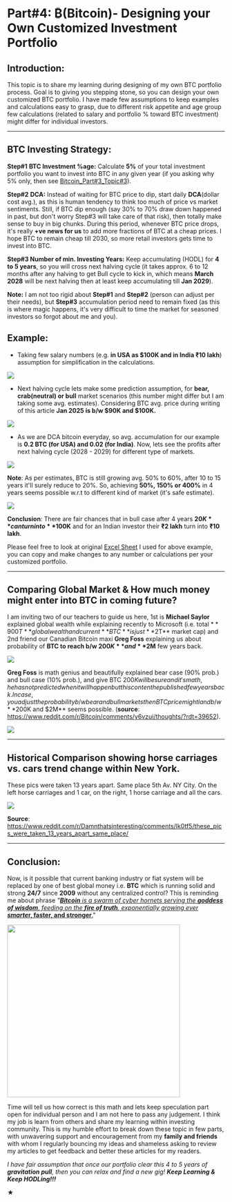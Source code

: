 # Part#4: ₿(Bitcoin)- Designing your Own Customized Investment Portfolio

## Introduction:
This topic is to share my learning during designing of my own BTC portfolio process. Goal is to giving you stepping stone, so you can design your own customized BTC portfolio. I have made few assumptions to keep examples and calculations easy to grasp, due to different risk appetite and age group few calculations (related to salary and portfolio % toward BTC investment) might differ for individual investors.

* * * * *

BTC Investing **Strategy:**
---------------------------

**Step#1** **BTC Investment %age:** Calculate **5%** of your total investment portfolio you want to invest into BTC in any given year (if you asking why 5% only, then see [Bitcoin_Part#3_Topic#3](https://vinaybaatcheet.wordpress.com/2025/01/03/part-3-bitcoin/)).

**Step#2** **DCA:** Instead of waiting for BTC price to dip, start daily **DCA**(dollar cost avg.), as this is human tendency to think too much of price vs market sentiments. Still, if BTC dip enough (say 30% to 70% draw down happened in past, but don't worry Step#3 will take care of that risk), then totally make sense to buy in big chunks. During this period, whenever BTC price drops, it's really **+ve news for us** to add more fractions of BTC at a cheap prices. I hope BTC to remain cheap till 2030, so more retail investors gets time to invest into BTC.

**Step#3 Number of min. Investing Years:** Keep accumulating (HODL) for **4 to 5 years**, so you will cross next halving cycle (it takes approx. 6 to 12 months after any halving to get Bull cycle to kick in, which means **March 2028** will be next halving then at least keep accumulating till **Jan 2029**).

**Note:** I am not too rigid about **Step#1** and **Step#2** (person can adjust per their needs), but **Step#3** accumulation period need to remain fixed (as this is where magic happens, it's very difficult to time the market for seasoned investors so forgot about me and you).

**Example:**
------------

-   Taking few salary numbers (e.g. **in USA as $100K and in India ₹10 lakh**) assumption for simplification in the calculations.

![](https://vinaybaatcheet.wordpress.com/wp-content/uploads/2025/01/screenshot-2025-01-12-at-11.13.24e280afpm.png?w=712)

-   Next halving cycle lets make some prediction assumption, for **bear, crab(neutral) or bull** market scenarios (this number might differ but I am taking some avg. estimates). Considering BTC avg. price during writing of this article **Jan 2025 is b/w $90K and $100K.**

![](https://vinaybaatcheet.wordpress.com/wp-content/uploads/2025/01/screenshot-2025-01-12-at-11.23.28e280afpm.png?w=706)

-   As we are DCA bitcoin everyday, so avg. accumulation for our example is **0.2 BTC (for USA) and 0.02 (for India)**. Now, lets see the profits after next halving cycle (2028 - 2029) for different type of markets.

![](https://vinaybaatcheet.wordpress.com/wp-content/uploads/2025/01/screenshot-2025-01-12-at-11.26.54e280afpm.png?w=826)

**Note**: As per estimates, BTC is still growing avg. 50% to 60%, after 10 to 15 years it'll surely reduce to 20%. So, achieving **50%, 150% or 400%** in 4 years seems possible w.r.t to different kind of market (it's safe estimate).

![](https://vinaybaatcheet.wordpress.com/wp-content/uploads/2025/01/screenshot-2025-01-12-at-11.41.35e280afpm.png?w=1024)

**Conclusion**: There are fair chances that in bull case after 4 years **$20K** can turn into **$100K** and for an Indian investor their **₹2 lakh** turn into **₹10 lakh**.

Please feel free to look at original [Excel Sheet](https://docs.google.com/spreadsheets/d/15CVooI68gb2pkhi9sLaZW7SmJjocTeD-VEgMc-HuZ8g/edit?usp=sharing) I used for above example, you can copy and make changes to any number or calculations per your customized portfolio.

* * * * *

**Comparing Global Market & How much money might enter into BTC in coming future?**
-----------------------------------------------------------------------------------

I am inviting two of our teachers to guide us here, 1st is **Michael Saylor** explained global wealth while explaining recently to Microsoft (i.e. total $**900 T** global wealth and current **BTC** is just **$2T** market cap) and 2nd friend our Canadian Bitcoin maxi **Greg Foss** explaining us about probability of **BTC to reach b/w $200K** and **$2M** few years back.

![](https://vinaybaatcheet.wordpress.com/wp-content/uploads/2025/01/screenshot-2025-01-13-at-12.07.13e280afam.png?w=1024)

**Greg Foss** is math genius and beautifully explained bear case (90% prob.) and bull case (10% prob.), and give BTC $200K will be sure and it's math, he has not predicted when it will happen but this content he published few years back. Incase, you adjust the probability b/w bear and bull markets then BTC price might land b/w **$200K and $2M** seems possible. (**source**: <https://www.reddit.com/r/Bitcoin/comments/y6vzui/thoughts/?rdt=39652>).

![](https://vinaybaatcheet.wordpress.com/wp-content/uploads/2025/01/screenshot-2025-01-12-at-11.58.51e280afpm.png?w=922)

* * * * *

**Historical Comparison showing horse carriages vs. cars trend change within New York.**
----------------------------------------------------------------------------------------

These pics were taken 13 years apart. Same place 5th Av. NY City. On the left horse carriages and 1 car, on the right, 1 horse carriage and all the cars.

![](https://vinaybaatcheet.wordpress.com/wp-content/uploads/2025/01/screenshot-2025-01-13-at-12.27.40e280afam.png?w=1024)

**Source**: <https://www.reddit.com/r/Damnthatsinteresting/comments/lk0tf5/these_pics_were_taken_13_years_apart_same_place/>

* * * * *

**Conclusion:**
---------------

Now, is it possible that current banking industry or fiat system will be replaced by one of best global money i.e. **BTC** which is running solid and strong **24/7** since **2009** without any centralized control? This is reminding me about phrase *"[**Bitcoin** is a swarm of cyber hornets serving the **goddess of wisdom**, feeding on the **fire of truth**, exponentially growing ever](https://vinaybaatcheet.wordpress.com/2024/10/16/bitcoin-as-cyber-hornet-m-saylor/) **[smarte](https://vinaybaatcheet.wordpress.com/2024/10/16/bitcoin-as-cyber-hornet-m-saylor/)***[**r, faster, and stronger**.](https://vinaybaatcheet.wordpress.com/2024/10/16/bitcoin-as-cyber-hornet-m-saylor/)"

<img src="https://vinaybaatcheet.wordpress.com/wp-content/uploads/2025/01/img_1602-2-1.jpg?w=1017" width="400" height="400">

Time will tell us how correct is this math and lets keep speculation part open for individual person and I am not here to pass any judgement. I think my job is learn from others and share my learning within investing community. This is my humble effort to break down these topic in few parts, with unwavering support and encouragement from my **family and friends** with whom I regularly bouncing my ideas and shameless asking to review my articles to get feedback and better these articles for my readers.

*I have fair assumption that once our portfolio clear this 4 to 5 years of **gravitation pull**, then you can relax and find a new gig! **Keep Learning & Keep HODLing!!!***

★
